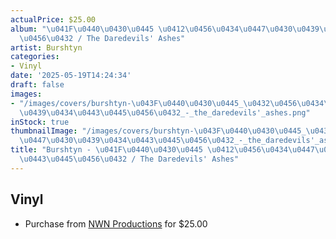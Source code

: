 ```yaml
---
actualPrice: $25.00
album: "\u041F\u0440\u0430\u0445 \u0412\u0456\u0434\u0447\u0430\u0439\u0434\u0443\u0445\
  \u0456\u0432 / The Daredevils' Ashes"
artist: Burshtyn
categories:
- Vinyl
date: '2025-05-19T14:24:34'
draft: false
images:
- "/images/covers/burshtyn-\u043F\u0440\u0430\u0445_\u0432\u0456\u0434\u0447\u0430\
  \u0439\u0434\u0443\u0445\u0456\u0432_-_the_daredevils'_ashes.png"
inStock: true
thumbnailImage: "/images/covers/burshtyn-\u043F\u0440\u0430\u0445_\u0432\u0456\u0434\
  \u0447\u0430\u0439\u0434\u0443\u0445\u0456\u0432_-_the_daredevils'_ashes-thumb.png"
title: "Burshtyn - \u041F\u0440\u0430\u0445 \u0412\u0456\u0434\u0447\u0430\u0439\u0434\
  \u0443\u0445\u0456\u0432 / The Daredevils' Ashes"
---
```


## Vinyl
* Purchase from [NWN Productions](http://shop.nwnprod.com/index.php?route=product/product&path=75&product_id=61475&sort=pd.name&order=ASC) for $25.00
